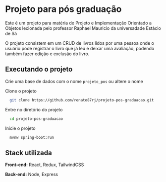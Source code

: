 
# Projeto para pós graduação

Este é um projeto para matéria de Projeto e Implementação Orientado a Objetos lecionada pelo professor Raphael Mauricio da universadade Estácio de Sá

O projeto consistem em um CRUD de livros lidos por uma pessoa onde o usuário pode registrar o livro que já leu e deixar uma avaliação, podendo também fazer edição e exclusão do livro.


## Executando o projeto

Crie uma base de dados com o nome `projeto_pos` ou altere o nome

Clone o projeto

```bash
  git clone https://github.com/renato87rj/projeto-pos-graduacao.git
```

Entre no diretório do projeto

```bash
  cd projeto-pos-graduacao
```

Inicie o projeto

```bash
  mvnw spring-boot:run
```


## Stack utilizada

**Front-end:** React, Redux, TailwindCSS

**Back-end:** Node, Express

